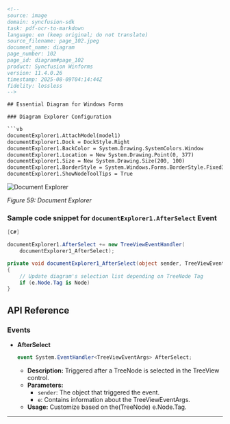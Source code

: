 ```html
<!-- 
source: image
domain: syncfusion-sdk
task: pdf-ocr-to-markdown
language: en (keep original; do not translate)
source_filename: page_102.jpeg
document_name: diagram
page_number: 102
page_id: diagram#page_102
product: Syncfusion Winforms
version: 11.4.0.26
timestamp: 2025-08-09T04:14:44Z
fidelity: lossless
-->

## Essential Diagram for Windows Forms

### Diagram Explorer Configuration

```vb
documentExplorer1.AttachModel(model1)
documentExplorer1.Dock = DockStyle.Right
documentExplorer1.BackColor = System.Drawing.SystemColors.Window
documentExplorer1.Location = New System.Drawing.Point(0, 377)
documentExplorer1.Size = New System.Drawing.Size(200, 100)
documentExplorer1.BorderStyle = System.Windows.Forms.BorderStyle.Fixed3D
documentExplorer1.ShowNodeToolTips = True
```

![Document Explorer](image.png)

*Figure 59: Document Explorer*

### Sample code snippet for `documentExplorer1.AfterSelect` Event

```csharp
[C#]

documentExplorer1.AfterSelect += new TreeViewEventHandler(
    documentExplorer1_AfterSelect);

private void documentExplorer1_AfterSelect(object sender, TreeViewEventArgs e)
{
    // Update diagram's selection list depending on TreeNode Tag
    if (e.Node.Tag is Node)
}
```

## API Reference

### Events
- **AfterSelect**
  ```csharp
  event System.EventHandler<TreeViewEventArgs> AfterSelect;
  ```
  
  - **Description:** Triggered after a TreeNode is selected in the TreeView control.
  - **Parameters:** 
    - `sender`: The object that triggered the event.
    - `e`: Contains information about the TreeViewEventArgs.
  - **Usage:** Customize based on the(TreeNode) e.Node.Tag.

---

<!-- tags: [Syncfusion, WinForms, Diagram, DocumentExplorer, Events] keywords: [AfterSelect, C#, VB, TreeView, Tag, diagram, Windows Forms] -->
```